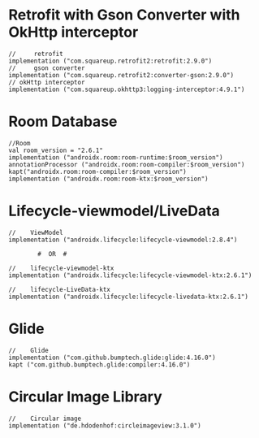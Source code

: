 

# Retrofit with Gson Converter with OkHttp interceptor

    //     retrofit
    implementation ("com.squareup.retrofit2:retrofit:2.9.0")
    //     gson converter
    implementation ("com.squareup.retrofit2:converter-gson:2.9.0")
    // okHttp interceptor
    implementation ("com.squareup.okhttp3:logging-interceptor:4.9.1")




# Room Database

    //Room
    val room_version = "2.6.1"
    implementation ("androidx.room:room-runtime:$room_version")
    annotationProcessor ("androidx.room:room-compiler:$room_version")
    kapt("androidx.room:room-compiler:$room_version")
    implementation ("androidx.room:room-ktx:$room_version")


# Lifecycle-viewmodel/LiveData

    //    ViewModel
    implementation ("androidx.lifecycle:lifecycle-viewmodel:2.8.4")

            #  OR  #

    //    lifecycle-viewmodel-ktx
    implementation ("androidx.lifecycle:lifecycle-viewmodel-ktx:2.6.1")

    //    lifecycle-LiveData-ktx
    implementation ("androidx.lifecycle:lifecycle-livedata-ktx:2.6.1")


# Glide

    //    Glide
    implementation ("com.github.bumptech.glide:glide:4.16.0")
    kapt ("com.github.bumptech.glide:compiler:4.16.0")


# Circular Image Library

    //    Circular image
    implementation ("de.hdodenhof:circleimageview:3.1.0")


    
    

    
